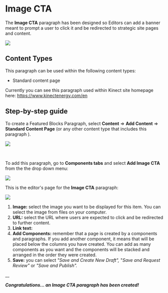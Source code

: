 # Image CTA

The **Image CTA** paragraph has been designed so Editors can add a banner meant to prompt a user to click it and be redirected to strategic site pages and content.

![](https://blobscdn.gitbook.com/v0/b/gitbook-28427.appspot.com/o/assets%2F-LLjYtHePCsCaZ9F3NOs%2F-LOJ6uyuy-kAq1e_RAJ0%2F-LOJ7JH0My0amzwjGzHW%2FImage_cta.png?alt=media&token=b95e0434-caa7-48e4-8387-525623842d1e)

## **Content Types** <a id="content-types"></a>

This paragraph can be used within the following content types:

* Standard content page

Currently you can see this paragraph used within Kinect site homepage here: https://www.kinectenergy.com/en

## **Step-by-step guide** <a id="step-by-step-guide"></a>

To create a Featured Blocks Paragraph, select **Content** =&gt; **Add Content** =&gt; **Standard Content Page** \(or any other content type that includes this paragraph \).

![](https://blobscdn.gitbook.com/v0/b/gitbook-28427.appspot.com/o/assets%2F-LLjYtHePCsCaZ9F3NOs%2F-LOIpJZ8CuO82DSVQWdh%2F-LOIpNYO9uvQ5E2AjMU6%2FGen_admin_SCP.png?alt=media&token=91268049-0e5c-49c1-a374-793c8aa4deca)

​

To add this paragraph, go to **Components tabs** and select **Add Image CTA** from the the drop down menu:

![](https://blobscdn.gitbook.com/v0/b/gitbook-28427.appspot.com/o/assets%2F-LLjYtHePCsCaZ9F3NOs%2F-LMlJW8riS_0RGE0bACw%2F-LMlS1oc3CA9hjSroXo2%2Ffeatured_block_back.png?alt=media&token=81337c52-d2cb-46c9-a550-da7438089e9a)

This is the editor's page for the **Image CTA** paragraph:

![](https://blobscdn.gitbook.com/v0/b/gitbook-28427.appspot.com/o/assets%2F-LLjYtHePCsCaZ9F3NOs%2F-LOSsjf_bqn6TbY8V6mT%2F-LOSsnRyXnBsDUWTtwaY%2FImage_CTA_back_Mesa%20de%20trabajo%201.png?alt=media&token=275ed010-0c88-406d-8278-232050b08de6)

 1. **Image:** select the image you want to be displayed for this item. You can select the image from files on your computer.   
2. **URL:** select the URL where users are expected to click and be redirected to further content.   
3. **Link text:**   
4. **Add Components:** remember that a page is created by a components and paragraphs. If you add another component, it means that will be placed below the columns you have created. You can add as many components as you want and the components will be stacked and arranged in the order they were created.   
5. **Save:** you can select _"Save and Create New Draft",_ "_Save and Request Review"_ or _"Save and Publish"._

\_\_

_**Congratulations... an Image CTA paragraph has been created!**_



